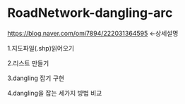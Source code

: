 # RoadNetwork-dangling-arc
https://blog.naver.com/omi7894/222031364595 <-상세설명

1.지도파일(.shp)읽어오기

2.리스트 만들기

3.dangling 잡기 구현

4.dangling을 잡는 세가지 방법 비교
